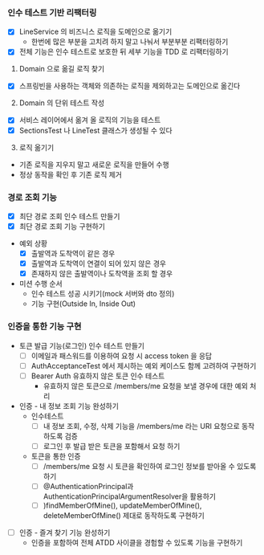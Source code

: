 ### 인수 테스트 기반 리팩터링
* [x] LineService 의 비즈니스 로직을 도메인으로 옮기기
  * 한번에 많은 부분을 고치려 하지 말고 나눠서 부분부분 리팩터링하기
* [x] 전체 기능은 인수 테스트로 보호한 뒤 세부 기능을 TDD 로 리팩터링하기

1. Domain 으로 옮길 로직 찾기
* [x] 스프링빈을 사용하는 객체와 의존하는 로직을 제외하고는 도메인으로 옮긴다
2. Domain 의 단위 테스트 작성
* [x] 서비스 레이어에서 옮겨 올 로직의 기능을 테스트
* [x] SectionsTest 나 LineTest 클래스가 생성될 수 있다
3. 로직 옮기기  
* 기존 로직을 지우지 말고 새로운 로직을 만들어 수행
* 정상 동작을 확인 후 기존 로직 제거

### 경로 조회 기능
* [x] 최단 경로 조회 인수 테스트 만들기
* [x] 최단 경로 조회 기능 구현하기
* 예외 상황
  * [x] 출발역과 도착역이 같은 경우
  * [x] 출발역과 도착역이 연결이 되어 있지 않은 경우
  * [x] 존재하지 않은 출발역이나 도착역을 조회 할 경우
* 미션 수행 순서
  * 인수 테스트 성공 시키기(mock 서버와 dto 정의)
  * 기능 구현(Outside In, Inside Out)
  
### 인증을 통한 기능 구현
* 토큰 발급 기능(로그인) 인수 테스트 만들기
  * [ ] 이메일과 패스워드를 이용하여 요청 시 access token 을 응답
  * [ ] AuthAcceptanceTest 에서 제시하는 예외 케이스도 함께 고려하여 구현하기
  * [ ] Bearer Auth 유효하지 않은 토큰 인수 테스트
    * 유효하지 않은 토큰으로 /members/me 요청을 보낼 경우에 대한 예외 처리
* 인증 - 내 정보 조회 기능 완성하기
  * 인수테스트
    * [ ] 내 정보 조회, 수정, 삭제 기능을 /members/me 라는 URI 요청으로 동작하도록 검증
    * [ ] 로그인 후 발급 받은 토큰을 포함해서 요청 하기
  * 토큰을 통한 인증
    * [ ] /members/me 요청 시 토큰을 확인하여 로그인 정보를 받아올 수 있도록 하기
    * [ ] @AuthenticationPrincipal과 AuthenticationPrincipalArgumentResolver을 활용하기
    * [ ] )findMemberOfMine(), updateMemberOfMine(), deleteMemberOfMine() 제대로 동작하도록 구현하기
* [ ] 인증 - 즐겨 찾기 기능 완성하기
  * 인증을 포함하여 전체 ATDD 사이클을 경험할 수 있도록 기능을 구현하기
